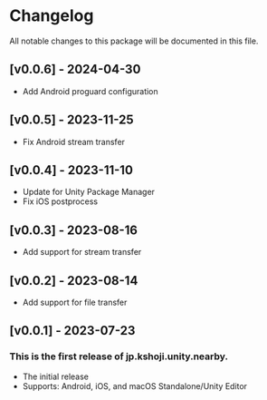 # Changelog
All notable changes to this package will be documented in this file. 

## [v0.0.6] - 2024-04-30

* Add Android proguard configuration

## [v0.0.5] - 2023-11-25

* Fix Android stream transfer

## [v0.0.4] - 2023-11-10

* Update for Unity Package Manager
* Fix iOS postprocess

## [v0.0.3] - 2023-08-16

* Add support for stream transfer

## [v0.0.2] - 2023-08-14

* Add support for file transfer

## [v0.0.1] - 2023-07-23

### This is the first release of jp.kshoji.unity.nearby.

* The initial release
* Supports: Android, iOS, and macOS Standalone/Unity Editor
